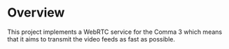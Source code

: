 # Overview

This project implements a WebRTC service for the Comma 3 which means that it aims to transmit the video feeds as fast as possible.
